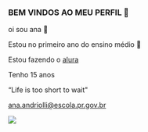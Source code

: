 ### BEM VINDOS AO MEU PERFIL 💟

oi sou ana 💙

Estou no primeiro ano do ensino médio 🖤

Estou fazendo o [alura](https:www.alura.com.br)
 
Tenho 15 anos

“Life is too short to wait"

ana.andriolli@escola.pr.gov.br

![](https://media.tenor.com/Wjk5FcGbgHAAAAAM/gol-gol-do-gabigol.gif)
